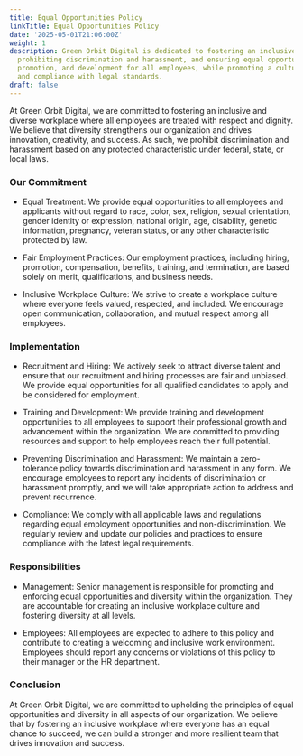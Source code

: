 ```yaml
---
title: Equal Opportunities Policy
linkTitle: Equal Opportunities Policy
date: '2025-05-01T21:06:00Z'
weight: 1
description: Green Orbit Digital is dedicated to fostering an inclusive workplace,
  prohibiting discrimination and harassment, and ensuring equal opportunities in hiring,
  promotion, and development for all employees, while promoting a culture of respect
  and compliance with legal standards.
draft: false
---
```



At Green Orbit Digital, we are committed to fostering an inclusive and diverse workplace where all employees are treated with respect and dignity. We believe that diversity strengthens our organization and drives innovation, creativity, and success. As such, we prohibit discrimination and harassment based on any protected characteristic under federal, state, or local laws.

### Our Commitment

- Equal Treatment: We provide equal opportunities to all employees and applicants without regard to race, color, sex, religion, sexual orientation, gender identity or expression, national origin, age, disability, genetic information, pregnancy, veteran status, or any other characteristic protected by law.

- Fair Employment Practices: Our employment practices, including hiring, promotion, compensation, benefits, training, and termination, are based solely on merit, qualifications, and business needs.

- Inclusive Workplace Culture: We strive to create a workplace culture where everyone feels valued, respected, and included. We encourage open communication, collaboration, and mutual respect among all employees.

### Implementation

- Recruitment and Hiring: We actively seek to attract diverse talent and ensure that our recruitment and hiring processes are fair and unbiased. We provide equal opportunities for all qualified candidates to apply and be considered for employment.

- Training and Development: We provide training and development opportunities to all employees to support their professional growth and advancement within the organization. We are committed to providing resources and support to help employees reach their full potential.

- Preventing Discrimination and Harassment: We maintain a zero-tolerance policy towards discrimination and harassment in any form. We encourage employees to report any incidents of discrimination or harassment promptly, and we will take appropriate action to address and prevent recurrence.

- Compliance: We comply with all applicable laws and regulations regarding equal employment opportunities and non-discrimination. We regularly review and update our policies and practices to ensure compliance with the latest legal requirements.

### Responsibilities

- Management: Senior management is responsible for promoting and enforcing equal opportunities and diversity within the organization. They are accountable for creating an inclusive workplace culture and fostering diversity at all levels.

- Employees: All employees are expected to adhere to this policy and contribute to creating a welcoming and inclusive work environment. Employees should report any concerns or violations of this policy to their manager or the HR department.

### Conclusion

At Green Orbit Digital, we are committed to upholding the principles of equal opportunities and diversity in all aspects of our organization. We believe that by fostering an inclusive workplace where everyone has an equal chance to succeed, we can build a stronger and more resilient team that drives innovation and success.